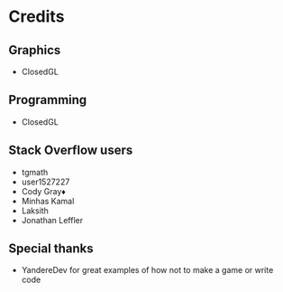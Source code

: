 # Credits

## Graphics
- ClosedGL

## Programming
- ClosedGL

## Stack Overflow users
- tgmath
- user1527227
- Cody Gray♦
- Minhas Kamal
- Laksith
- Jonathan Leffler

## Special thanks
- YandereDev for great examples of how not to make a game or write code

